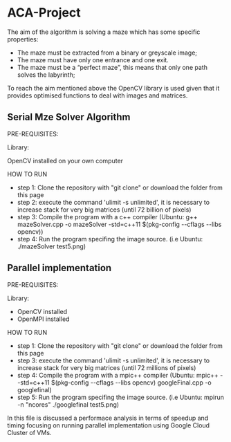 # ACA-Project

 The aim of the algorithm is solving a maze which has some specific properties:
 - The maze must be extracted from a binary or greyscale image;
 - The maze must have only one entrance and one exit.
 - The maze must be a “perfect maze”, this means that only one path solves the labyrinth;

To reach the aim mentioned above the OpenCV library is used given that it provides optimised functions to deal with images and matrices.

## Serial Mze Solver Algorithm

 PRE-REQUISITES:

 Library:

 OpenCV installed on your own computer

 HOW TO RUN

  - step 1: Clone the repository with "git clone" or download the folder from this page
  - step 2: execute the command 'ulimit -s unlimited', it is necessary to increase stack for very big matrices (until 72 billion of pixels)
  - step 3: Compile the program with a c++ compiler (Ubuntu: g++ mazeSolver.cpp -o mazeSolver -std=c++11 $(pkg-config --cflags --libs opencv))
  - step 4: Run the program specifing the image source. (i.e Ubuntu: ./mazeSolver test5.png)

## Parallel implementation
 
 PRE-REQUISITES:

 Library:

 * OpenCV installed
 * OpenMPI installed

HOW TO RUN

  - step 1: Clone the repository with "git clone" or download the folder from this page
  - step 3: execute the command 'ulimit -s unlimited', it is necessary to increase stack for very big matrices (until 72 millions of pixels)
  - step 4: Compile the program with a mpic++ compiler (Ubuntu: mpic++ --std=c++11 $(pkg-config --cflags --libs opencv) googleFinal.cpp -o googlefinal)
  - step 5: Run the program specifing the image source. (i.e Ubuntu: mpirun -n "ncores" ./googlefinal test5.png)

In this file is discussed a performace analysis in terms of speedup and timing focusing on running parallel implementation using Google Cloud Cluster of VMs. 




 
 

 
